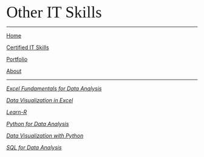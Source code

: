 <span style="font-family:Papyrus; font-size:3em;">Other IT Skills</span>

---

[Home](index.md)

[Certified IT Skills](certified_skills.md)

[Portfolio](portfolio.md)

[About](about.md)

---

_[Excel Fundamentals for Data Analysis](https://github.com/mbhagwan/Excel-Skills-for-Data-Analytics-and-Visualization-Course-1)_

_[Data Visualization in Excel](https://github.com/mbhagwan/Excel-Skills-for-Data-Analytics-and-Visualization-Course-2)_

_[Learn-R](https://github.com/mbhagwan/Learn-R)_

_[Python for Data Analysis](https://github.com/mbhagwan/Python-for-Data-Analysis)_

_[Data Visualization with Python](https://github.com/mbhagwan/Data-Visualization-with-Python)_

_[SQL for Data Analysis](https://github.com/mbhagwan/SQL-for-Data-Analysis)_
